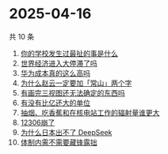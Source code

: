 # 2025-04-16

共 10 条

<!-- BEGIN -->
<!-- 最后更新时间 Wed Apr 16 2025 15:15:42 GMT+0800 (China Standard Time) -->

1. [你的学校发生过最扯的事是什么](https://www.zhihu.com/search?q=%E4%BD%A0%E7%9A%84%E5%AD%A6%E6%A0%A1%E5%8F%91%E7%94%9F%E8%BF%87%E6%9C%80%E6%89%AF%E7%9A%84%E4%BA%8B%E6%98%AF%E4%BB%80%E4%B9%88)
1. [世界经济进入大停滞了吗](https://www.zhihu.com/search?q=%E4%B8%96%E7%95%8C%E7%BB%8F%E6%B5%8E%E8%BF%9B%E5%85%A5%E5%A4%A7%E5%81%9C%E6%BB%9E%E4%BA%86%E5%90%97)
1. [华为成本真的这么高吗](https://www.zhihu.com/search?q=%E5%8D%8E%E4%B8%BA%E6%88%90%E6%9C%AC%E7%9C%9F%E7%9A%84%E8%BF%99%E4%B9%88%E9%AB%98%E5%90%97)
1. [为什么赵云一定要加「常山」两个字](https://www.zhihu.com/search?q=%E4%B8%BA%E4%BB%80%E4%B9%88%E8%B5%B5%E4%BA%91%E4%B8%80%E5%AE%9A%E8%A6%81%E5%8A%A0%E3%80%8C%E5%B8%B8%E5%B1%B1%E3%80%8D%E4%B8%A4%E4%B8%AA%E5%AD%97)
1. [有画完三视图还无法确定的东西吗](https://www.zhihu.com/search?q=%E6%9C%89%E7%94%BB%E5%AE%8C%E4%B8%89%E8%A7%86%E5%9B%BE%E8%BF%98%E6%97%A0%E6%B3%95%E7%A1%AE%E5%AE%9A%E7%9A%84%E4%B8%9C%E8%A5%BF%E5%90%97)
1. [有没有比亿还大的单位](https://www.zhihu.com/search?q=%E6%9C%89%E6%B2%A1%E6%9C%89%E6%AF%94%E4%BA%BF%E8%BF%98%E5%A4%A7%E7%9A%84%E5%8D%95%E4%BD%8D)
1. [抽烟、吃香蕉和在核电站工作的辐射量谁更大](https://www.zhihu.com/search?q=%E6%8A%BD%E7%83%9F%E3%80%81%E5%90%83%E9%A6%99%E8%95%89%E5%92%8C%E5%9C%A8%E6%A0%B8%E7%94%B5%E7%AB%99%E5%B7%A5%E4%BD%9C%E7%9A%84%E8%BE%90%E5%B0%84%E9%87%8F%E8%B0%81%E6%9B%B4%E5%A4%A7)
1. [12306崩了](https://www.zhihu.com/search?q=12306%E5%B4%A9%E4%BA%86)
1. [为什么日本出不了 DeepSeek](https://www.zhihu.com/search?q=%E4%B8%BA%E4%BB%80%E4%B9%88%E6%97%A5%E6%9C%AC%E5%87%BA%E4%B8%8D%E4%BA%86%20DeepSeek)
1. [体制内需不需要藏锋露拙](https://www.zhihu.com/search?q=%E4%BD%93%E5%88%B6%E5%86%85%E9%9C%80%E4%B8%8D%E9%9C%80%E8%A6%81%E8%97%8F%E9%94%8B%E9%9C%B2%E6%8B%99)

<!-- END -->
